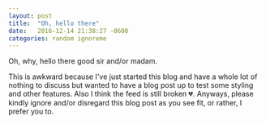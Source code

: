 ```yaml
---
layout: post
title:  "Oh, hello there"
date:   2016-12-14 21:38:27 -0600
categories: random ignoreme
---
```


Oh, why, hello there good sir and/or madam.

This is awkward because I've just started this blog and have a whole lot of nothing to discuss but wanted to have a blog post up to test some styling and other features. Also I think the feed is still broken :broken_heart:. Anyways, please kindly ignore and/or disregard this blog post as you see fit, or rather, I prefer you to. 
